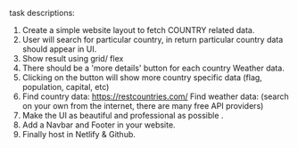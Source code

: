 task descriptions:
1. Create a simple website layout to fetch COUNTRY related  data.
2. User will search for particular country, in return particular country data should appear in UI.
3. Show result using grid/ flex
4. There should be a 'more details' button for each country Weather data.
5. Clicking on the button will show more country specific data (flag, population, capital, etc)
6. Find  country data:
https://restcountries.com/
    Find weather data:
(search on your own from the internet, there are many free API providers)
7. Make the UI as beautiful and professional as possible .
8. Add a Navbar and Footer in your website.
9. Finally host in Netlify & Github.
